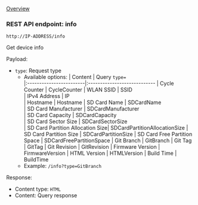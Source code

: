 [Overview](_OVERVIEW.md) 

### REST API endpoint: info

`http://IP-ADDRESS/info`


Get device info

Payload:
- `type`: Request type
  - Available options:
    | Content                 | Query `type=`          
    |:------------------------|:----------------------------
    | Cycle Counter           | CycleCounter
    | WLAN SSID               | SSID   
    | IPv4 Address            | IP    
    | Hostname                | Hostname
    | SD Card Name            | SDCardName            
    | SD Card Manufacturer    | SDCardManufacturer    
    | SD Card Capacity        | SDCardCapacity        
    | SD Card Sector Size     | SDCardSectorSize      
    | SD Card Partition Allocation Size| SDCardPartitionAllocationSize
    | SD Card Partition Size  | SDCardPartitionSize
    | SD Card Free Partition Space | SDCardFreePartitionSpace
    | Git Branch              | GitBranch
    | Git Tag                 | GitTag
    | Git Revision            | GitRevision
    | Firmware Version        | FirmwareVersion
    | HTML Version            | HTMLVersion
    | Build Time              | BuildTime
  - Example: `/info?type=GitBranch` 

Response:
- Content type: `HTML`
- Content: Query response
